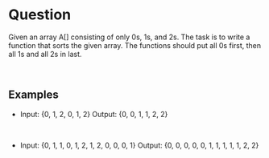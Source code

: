 # Question

Given an array A[] consisting of only 0s, 1s, and 2s. The task is to write a function that sorts the given array. The functions should put all 0s first, then all 1s and all 2s in last.

<br />
  
## Examples

- Input: {0, 1, 2, 0, 1, 2}  Output: {0, 0, 1, 1, 2, 2}

<br />

- Input: {0, 1, 1, 0, 1, 2, 1, 2, 0, 0, 0, 1}  Output: {0, 0, 0, 0, 0, 1, 1, 1, 1, 1, 2, 2}

<br />